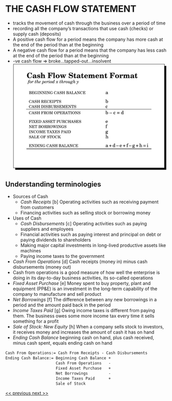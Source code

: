 # THE CASH FLOW STATEMENT
- tracks the movement of cash through the business over a period of time
- recording all the company’s transactions that use cash (checks) or supply cash (deposits)
- A positive cash flow for a period means the company has more cash at the end of the period than at the beginning
- A negative cash flow for a period means that the company has less cash at the end of the period than at the beginning
- -ve cash flow => broke...tapped-out...insolvent
 ![Cash Flow Statements](img4.jpg)

## Understanding terminologies
- Sources of Cash
  - _Cash Receipts_ [b] Operating activities such as receiving payment from customers
  - Financing activities such as selling stock or borrowing money
- Uses of Cash
  - _Cash Disbursements_ [c] Operating activities such as paying suppliers and employees
  - Financial activities such as paying interest and principal on debt or paying dividends to shareholders
  - Making major capital investments in long-lived productive assets like machines
  - Paying income taxes to the government
- _Cash From Operations_ [d] Cash receipts (money in) minus cash disbursements (money out)
- Cash from operations is a good measure of how well the enterprise is doing in its day-to-day business activities, its so-called operations
- *Fixed Asset Purchase* [e] Money spent to buy property, plant and equipment (PP&E) is an investment in the long-term capability of the company to manufacture and sell product
- *Net Borrowings* [f] The difference between any new borrowings in a period and the amount paid back in the period
- *Income Taxes Paid* [g] Owing income taxes is different from paying them. The business owes some more income tax every time it sells something for a profit
- *Sale of Stock: New Equity* [h] When a company sells stock to investors, it receives money and increases the amount of cash it has on hand
- *Ending Cash Balance* beginning cash on hand, plus cash received, minus cash spent, equals ending cash on hand
```
Cash From Operations:= Cash From Receipts - Cash Disbursements
Ending Cash Balance:= Beginning Cash Balance +
                      Cash From Operations   -
                      Fixed Asset Purchase   +
                      Net Borrowings         -
                      Income Taxes Paid      +
                      Sale of Stock
```

[<< previous](chapter-3.md "The Income Statement")[ next >>](chapter-5.md "Connections")
